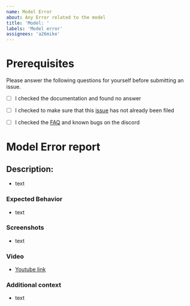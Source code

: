 ```yaml
---
name: Model Error 
about: Any Error related to the model   
title: 'Model: '
labels: 'Model error'
assignees: 'a26mike'
---
```

# Prerequisites
<!-- Your issue may already be reported! -->
Please answer the following questions for yourself before submitting an issue. 

- [ ] I checked the documentation and found no answer
- [ ] I checked to make sure that this [issue](https://github.com/Project-Hatchet/public_h-60/issues?q=is%3Aissue+label%3Abug+) has not already been filed
- [ ] I checked the [FAQ](https://discord.gg/4AYEfFD) and known bugs on the discord
  

# Model Error report 

## **Description:**
<!-- Add a detailed description of the error. This makes it easier for us to fix the issue. -->
- text
### **Expected Behavior**
<!-- If you're describing a bug, tell us what should happen . -->
- text

### **Screenshots**
<!-- If applicable, add screenshots to help explain your problem.. -->

- text
### **Video**
<!-- If applicable, add Youtube to help explain your problem.. -->

- [Youtube link](https:/youtube.com)


### **Additional context**
<!-- Add any other context about the problem here. -->
- text 


